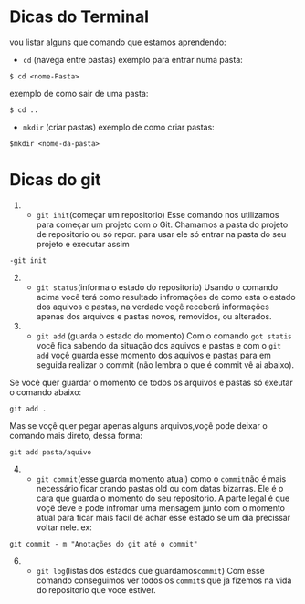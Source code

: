 # Dicas do Terminal
vou listar alguns que comando que estamos aprendendo:

- `cd` (navega entre pastas)
    exemplo para entrar numa pasta:

```
$ cd <nome-Pasta>
```    
exemplo de como sair de uma pasta:
```
$ cd ..
```
- `mkdir` (criar pastas)
    exemplo de como criar pastas:
```
$mkdir <nome-da-pasta>

```
# Dicas do git
1. - `git init`(começar um repositorio)
Esse comando nos utilizamos para começar um projeto com o Git.
Chamamos a pasta do projeto de repositorio ou só repor. para usar ele só entrar na pasta do seu projeto e executar assim
```
-git init

```
2. - `git status`(informa o estado do repositorio)
Usando o comando acima você terá como resultado infromações de como esta o estado dos aquivos e pastas, na verdade voçê receberá informações apenas dos arquivos e pastas novos, removidos, ou alterados.

3. - `git add` (guarda o estado do momento)
Com o comando `got statis` você fica sabendo da situação dos aquivos e pastas e com o `git add` voçê guarda esse momento dos aquivos e pastas para em seguida realizar o commit (não lembra o que é commit vê ai abaixo).

Se você quer guardar o momento de todos os arquivos e pastas só exeutar o comando abaixo:
```
git add .
```
Mas se voçê quer pegar apenas alguns arquivos,voçê pode deixar o comando mais direto, dessa forma:
```
git add pasta/aquivo

```
4. - `git commit`(esse guarda momento atual)
como o `commit`não é mais necessário ficar crando pastas old ou com datas bizarras. Ele é o cara que guarda o momento do seu repositorio.
A parte legal é que voçê deve e pode infromar uma mensagem junto com o momento atual para ficar mais fácil de achar esse estado se um dia precissar voltar nele. ex:
```
git commit - m "Anotações do git até o commit"

```
6. - `git log`(listas dos estados que guardamos`commit`)
Com esse comando conseguimos ver todos os `commit`s que ja fizemos na vida do repositorio que voce estiver.
